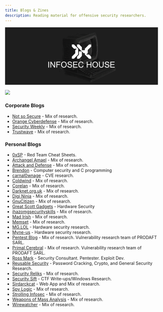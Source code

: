 ```yaml
---
title: Blogs & Zines
description: Reading material for offensive security researchers.
---
```


![](/assets/headers/header-logo.png)

![](https://img.shields.io/badge/Tools%20%26%20Resources%20Available-31-757575?style=for-the-badge)

### Corporate Blogs 

* [Not so Secure](https://notsosecure.com/blog/) - Mix of research.
* [Orange Cyberdefense](https://sensepost.com/blog/) - Mix of research. 
* [Security Weekly](https://securityweekly.com/blog/) - Mix of research. 
* [Trustwave](https://www.trustwave.com/en-us/resources/blogs/spiderlabs-blog/) - Mix of research. 


### Personal Blogs

* [0xSP](https://0xsp.com/) - Red Team Cheat Sheets. 
* [Archangel Amael](http://archangelamael.blogspot.com/) - Mix of research. 
* [Attack and Defense](https://blog.carnal0wnage.com/) - Mix of research. 
* [Brendon](https://tiszka.com/) - Computer security and C programming 
* [carnal0wnage](https://blog.carnal0wnage.com/) - CVE research. 
* [Coldwind](https://gynvael.coldwind.pl/?blog=1&lang=en) - Mix of research. 
* [Corelan](https://www.corelan.be/) - Mix of research. 
* [Darknet.org.uk](https://www.darknet.org.uk/) - Mix of research. 
* [Digi Ninja](https://digi.ninja/blog.php) - Mix of research. 
* [GnuCitizen](https://www.gnucitizen.org/) - Mix of research. 
* [Great Scott Gadgets](https://greatscottgadgets.com/) - Hardware Security 
* [ihazomgsecurityskills](http://ihazomgsecurityskillz.blogspot.com/) - Mix of research. 
* [Mad Irish](https://www.madirish.net/) - Mix of research. 
* [Memset](https://memset.wordpress.com/) - Mix of research. 
* [MG.LOL](https://mg.lol/blog/) - Hardware security research. 
* [Myne-us](http://www.myne-us.com/) - Hardware security research. 
* [Pentest Blog](https://pentest.blog/) - Mix of research. Vulnerability research team of PRODAFT SARL. 
* [Primal Cerebral](https://primalcerebral.com/blog.php) - Mix of research. Vulnerability research team of PRODAFT SARL. 
* [Ross Mark](https://rossmarks.uk/blog/) - Security Consultant. Pentester. Exploit Dev. 
* [Reusable Security](https://reusablesec.blogspot.com/) - Password Cracking, Crypto, and General Security Research. 
* [Security Reliks](https://securityreliks.wordpress.com/) - Mix of research. 
* [Security Sift](https://9emin1.github.io/pages/) - CTF Write-ups/Windows Research. 
* [Sirdarckcat](http://sirdarckcat.blogspot.com/) - Web App and Mix of research. 
* [Spy Logic](https://www.spylogic.net/) - Mix of research. 
* [Strolling Infosec](https://9emin1.github.io/pages/) - Mix of research. 
* [Weapons of Mass Analysis](http://wepma.blogspot.com/) - Mix of research. 
* [Wirewatcher](https://wirewatcher.wordpress.com/) - Mix of research.
